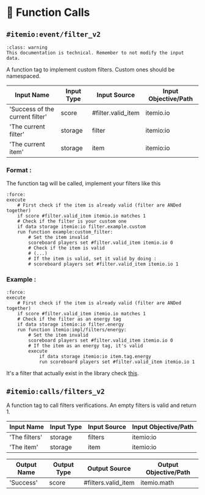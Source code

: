 # 🧩 Function Calls



## `#itemio:event/filter_v2`

```{admonition} Disclaimer 
:class: warning 
This documentation is technical. Remember to not modify the input data.
```

A function tag to implement custom filters. Custom ones should be namespaced.

| Input Name                            | Input Type   | Input Source             | Input Objective/Path    | 
| ---                                   | ---          | ---                      | ---                     | 
| 'Success of the current filter'       | score        | #filter.valid_item       | itemio.io             | 
| 'The current filter'                  | storage      | filter                   | itemio:io               |
| 'The current item'                    | storage      | item                     | itemio:io               |


### Format :
The function tag will be called, implement your filters like this

```{code-block} mcfunction
:force:
execute 
    # First check if the item is already valid (filter are ANDed together)
    if score #filter.valid_item itemio.io matches 1 
    # Check if the filter is your custom one
    if data storage itemio:io filter.example.custom
    run function example:custom_filter:
        # Set the item invalid
        scoreboard players set #filter.valid_item itemio.io 0
        # Check if the item is valid
        # (...)
        # If the item is valid, set it valid by doing :
        # scoreboard players set #filter.valid_item itemio.io 1
```



### Example :
```{code-block} mcfunction
:force:
execute 
    # First check if the item is already valid (filter are ANDed together)
    if score #filter.valid_item itemio.io matches 1 
    # Check if the filter as an energy tag
    if data storage itemio:io filter.energy 
    run function itemio:impl/filters/energy:
        # Set the item invalid
        scoreboard players set #filter.valid_item itemio.io 0
        # If the item as an energy tag, it's valid
        execute 
            if data storage itemio:io item.tag.energy 
            run scoreboard players set #filter.valid_item itemio.io 1
```
It's a filter that actually exist in the library check [this](https://github.com/edayot/ItemIO/blob/master/data/itemio/functions/impl/filters/repart.mcfunction).



## `#itemio:calls/filters_v2`

A function tag to call filters verifications. An empty filters is valid and return 1.

| Input Name                            | Input Type   | Input Source             | Input Objective/Path    | 
| ---                                   | ---          | ---                      | ---                     | 
| 'The filters'                         | storage      | filters                  | itemio:io               |
| 'The item'                            | storage      | item                     | itemio:io               |




| Output Name       | Output Type  | Output Source             | Output Objective/Path    | 
| ---               | ---          | ---                       | ---                     | 
| 'Success'         | score        | #filters.valid_item       | itemio.math             | 

